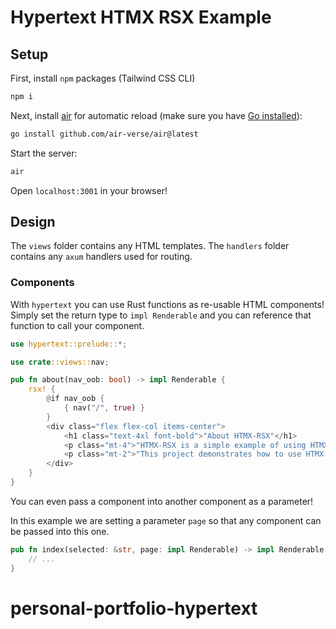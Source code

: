 # Hypertext HTMX RSX Example

## Setup

First, install `npm` packages (Tailwind CSS CLI)

```sh
npm i
```

Next, install [air](https://github.com/air-verse/air) for automatic reload (make sure you have [Go installed](https://go.dev/doc/install)):

```sh
go install github.com/air-verse/air@latest
```

Start the server:

```sh
air
```

Open `localhost:3001` in your browser!

## Design

The `views` folder contains any HTML templates.
The `handlers` folder contains any `axum` handlers used for routing.

### Components

With `hypertext` you can use Rust functions as re-usable HTML components!  Simply set the return type to `impl Renderable` and you can
reference that function to call your component.

```rust
use hypertext::prelude::*;

use crate::views::nav;

pub fn about(nav_oob: bool) -> impl Renderable {
    rsx! {
        @if nav_oob {
            { nav("/", true) }
        } 
        <div class="flex flex-col items-center">
            <h1 class="text-4xl font-bold">"About HTMX-RSX"</h1>
            <p class="mt-4">"HTMX-RSX is a simple example of using HTMX with RSX."</p>
            <p class="mt-2">"This project demonstrates how to use HTMX for dynamic content loading in a Rust web application."</p>
        </div>
    }
}
```

You can even pass a component into another component as a parameter!

In this example we are setting a parameter `page` so that any component can be passed into this one.

```rust
pub fn index(selected: &str, page: impl Renderable) -> impl Renderable {
    // ...
}
```
# personal-portfolio-hypertext
